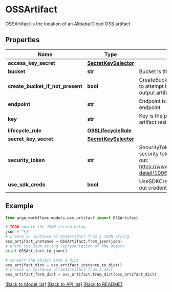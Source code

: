 # OSSArtifact

OSSArtifact is the location of an Alibaba Cloud OSS artifact

## Properties

Name | Type | Description | Notes
------------ | ------------- | ------------- | -------------
**access_key_secret** | [**SecretKeySelector**](SecretKeySelector.md) |  | [optional] 
**bucket** | **str** | Bucket is the name of the bucket | [optional] 
**create_bucket_if_not_present** | **bool** | CreateBucketIfNotPresent tells the driver to attempt to create the OSS bucket for output artifacts, if it doesn&#39;t exist | [optional] 
**endpoint** | **str** | Endpoint is the hostname of the bucket endpoint | [optional] 
**key** | **str** | Key is the path in the bucket where the artifact resides | 
**lifecycle_rule** | [**OSSLifecycleRule**](OSSLifecycleRule.md) |  | [optional] 
**secret_key_secret** | [**SecretKeySelector**](SecretKeySelector.md) |  | [optional] 
**security_token** | **str** | SecurityToken is the user&#39;s temporary security token. For more details, check out: https://www.alibabacloud.com/help/doc-detail/100624.htm | [optional] 
**use_sdk_creds** | **bool** | UseSDKCreds tells the driver to figure out credentials based on sdk defaults. | [optional] 

## Example

```python
from argo_workflows.models.oss_artifact import OSSArtifact

# TODO update the JSON string below
json = "{}"
# create an instance of OSSArtifact from a JSON string
oss_artifact_instance = OSSArtifact.from_json(json)
# print the JSON string representation of the object
print OSSArtifact.to_json()

# convert the object into a dict
oss_artifact_dict = oss_artifact_instance.to_dict()
# create an instance of OSSArtifact from a dict
oss_artifact_form_dict = oss_artifact.from_dict(oss_artifact_dict)
```
[[Back to Model list]](../README.md#documentation-for-models) [[Back to API list]](../README.md#documentation-for-api-endpoints) [[Back to README]](../README.md)


